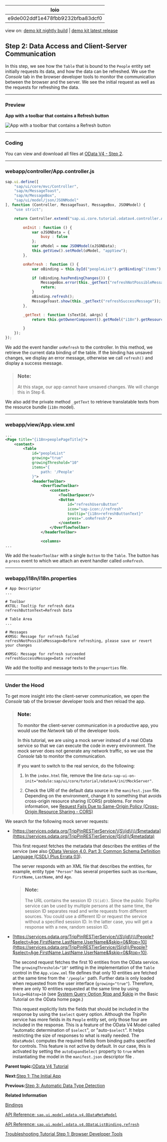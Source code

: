 <!-- loioe9de002ddf1e478fbb9232bfba83dcf0 -->

| loio |
| -----|
| e9de002ddf1e478fbb9232bfba83dcf0 |

<div id="loio">

view on: [demo kit nightly build](https://sdk.openui5.org/nightly/#/topic/e9de002ddf1e478fbb9232bfba83dcf0) | [demo kit latest release](https://sdk.openui5.org/topic/e9de002ddf1e478fbb9232bfba83dcf0)</div>

## Step 2: Data Access and Client-Server Communication

In this step, we see how the `Table` that is bound to the `People` entity set initially requests its data, and how the data can be refreshed. We use the *Console* tab in the browser developer tools to monitor the communication between the browser and the server. We see the initial request as well as the requests for refreshing the data.

***

<a name="loioe9de002ddf1e478fbb9232bfba83dcf0__section_bt4_fxc_z1b"/>

### Preview

  
  
**App with a toolbar that contains a Refresh button**

![](images/loio0abcbb65bba54780948b00c20ce53690_LowRes.png "App with a toolbar that contains a Refresh
					button")

***

<a name="loioe9de002ddf1e478fbb9232bfba83dcf0__section_tsr_gxc_z1b"/>

### Coding

You can view and download all files at [OData V4 - Step 2](https://sdk.openui5.org/entity/sap.ui.core.tutorial.odatav4/sample/sap.ui.core.tutorial.odatav4.02).

***

<a name="loioe9de002ddf1e478fbb9232bfba83dcf0__section_pvc_fyc_z1b"/>

### webapp/controller/App.controller.js

```js
sap.ui.define([
	"sap/ui/core/mvc/Controller",
	"sap/m/MessageToast",
	"sap/m/MessageBox",
	"sap/ui/model/json/JSONModel"
], function (Controller, MessageToast, MessageBox, JSONModel) {
	"use strict";

	return Controller.extend("sap.ui.core.tutorial.odatav4.controller.App", {

		onInit : function () {
			var oJSONData = {
				busy : false
			};
			var oModel = new JSONModel(oJSONData);
			this.getView().setModel(oModel, "appView");
		},

		onRefresh : function () {
			var oBinding = this.byId("peopleList").getBinding("items");

			if (oBinding.hasPendingChanges()) {
				MessageBox.error(this._getText("refreshNotPossibleMessage"));
				return;
			}
			oBinding.refresh();
			MessageToast.show(this._getText("refreshSuccessMessage"));
		},

		_getText : function (sTextId, aArgs) {
			return this.getOwnerComponent().getModel("i18n").getResourceBundle().getText(sTextId, aArgs);

		}
	});
});
```

We add the event handler `onRefresh` to the controller. In this method, we retrieve the current data binding of the table. If the binding has unsaved changes, we display an error message, otherwise we call `refresh()` and display a success message.

> ### Note:  
> At this stage, our app cannot have unsaved changes. We will change this in Step 6.

We also add the private method `_getText` to retrieve translatable texts from the resource bundle \(`i18n` model\).

***

<a name="loioe9de002ddf1e478fbb9232bfba83dcf0__section_pp2_mxc_z1b"/>

### webapp/view/App.view.xml

```xml
...
<Page title="{i18n>peoplePageTitle}">
	<content>
		<Table
			id="peopleList"
			growing="true"
			growingThreshold="10"
			items="{
				path: '/People'
			}">
			<headerToolbar>
				<OverflowToolbar>
					<content>
						<ToolbarSpacer/>
						<Button
							id="refreshUsersButton"
							icon="sap-icon://refresh"
							tooltip="{i18n>refreshButtonText}"
							press=".onRefresh"/>
						</content>
					</OverflowToolbar>
				</headerToolbar>

				<columns>
...
```

We add the `headerToolbar` with a single `Button` to the `Table`. The button has a `press` event to which we attach an event handler called `onRefresh`.

***

<a name="loioe9de002ddf1e478fbb9232bfba83dcf0__section_etg_fyc_z1b"/>

### webapp/i18n/i18n.properties

```
# App Descriptor
...

# Toolbar
#XTOL: Tooltip for refresh data
refreshButtonText=Refresh Data

# Table Area
...

# Messages
#XMSG: Message for refresh failed
refreshNotPossibleMessage=Before refreshing, please save or revert your changes

#XMSG: Message for refresh succeeded
refreshSuccessMessage=Data refreshed
```

We add the tooltip and message texts to the `properties` file.

***

<a name="loioe9de002ddf1e478fbb9232bfba83dcf0__section_kk1_cq1_mcb"/>

### Under the Hood

To get more insight into the client-server communication, we open the *Console* tab of the browser developer tools and then reload the app.

> ### Note:  
> To monitor the client-server communication in a productive app, you would use the *Network* tab of the developer tools.
> 
> In this tutorial, we are using a mock server instead of a real OData service so that we can execute the code in every environment. The mock server does not generate any network traffic, so we use the *Console* tab to monitor the communication.
> 
> If you want to switch to the real service, do the following:
> 
> 1.  In the `index.html` file, remove the line `data-sap-ui-on-init="module:sap/ui/core/tutorial/odatav4/initMockServer"`.
> 
> 2.  Check the URI of the default data source in the `manifest.json` file. Depending on the environment, change it to something that avoids cross-origin resource sharing \(CORS\) problems. For more information, see [Request Fails Due to Same-Origin Policy \(Cross-Origin Resource Sharing - CORS\)](Request_Fails_Due_to_Same_Origin_Policy_Cross_Origin_Resource_Sharing_CORS_5bb388f.md)

We search for the following mock server requests:

-   [https://services.odata.org/TripPinRESTierService/\(S\(id\)\)/$metadata](https://services.odata.org/TripPinRESTierService/(S(id))/$metadata)

    This first request fetches the metadata that describes the entities of the service \(see also [OData Version 4.0. Part 3: Common Schema Definition Language \(CSDL\) Plus Errata 03](http://docs.oasis-open.org/odata/odata/v4.0/odata-v4.0-part3-csdl.html)\).

    The server responds with an XML file that describes the entities, for example, entity type `"Person"` has several properties such as `UserName`, `FirstName`, `LastName`, and `Age`.

    > ### Note:  
    > The URL contains the session ID `(S(id))`. Since the public *TripPin* service can be used by multiple persons at the same time, the session ID separates read and write requests from different sources. You could use a different ID or request the service without a specified session ID. In the latter case, you will get a response with a new, random session ID.

-   [https://services.odata.org/TripPinRESTierService/\(S\(id\)\)/People?$select=Age,FirstName,LastName,UserName&$skip=0&$top=10](https://services.odata.org/TripPinRESTierService/(S(id))/People?$select=Age,FirstName,LastName,UserName&$skip=0&$top=10).

    The second request fetches the first 10 entities from the OData service. The `growingThreshold="10"` setting in the implementation of the `Table` control in the `App.view.xml` file defines that only 10 entities are fetched at the same time from the `'/people'` path. Further data is only loaded when requested from the user interface \(`growing="true"`\). Therefore, there are only 10 entities requested at the same time by using `$skip=0&$top=10` \(see [System Query Option $top and $skip](http://www.odata.org/getting-started/basic-tutorial/#topskip) in the Basic Tutorial on the OData home page.\)

    This request explicitly lists the fields that should be included in the response by using the `$select` query option. Although the *TripPin* service has more fields in its `People` entity set, only those four are included in the response. This is a feature of the OData V4 Model called "automatic determination of `$select`", or "auto-`$select`". It helps restricting the size of responses to what is really needed. The `ODataModel` computes the required fields from binding paths specified for controls. This feature is not active by default. In our case, this is activated by setting the `autoExpandSelect` property to `true` when instantiating the model in the `manifest.json` descriptor file .


**Parent topic:**[OData V4 Tutorial](OData_V4_Tutorial_bcdbde6.md "In this tutorial, we explore how features of OData V4 can be used in OpenUI5. We write a small app that consumes data from an OData V4 service to understand how to access, modify, aggregate, and filter data in an OData V4 model.")

**Next:**[Step 1: The Initial App](Step_1_The_Initial_App_15d84f3.md "We start by setting up a simple app that loads data from an OData service and displays it in a table. We use a mock server to simulate requests to and responses from the service.")

**Previous:**[Step 3: Automatic Data Type Detection](Step_3_Automatic_Data_Type_Detection_96bb6e0.md "In this step, we use the automatic data type detection of the OData V4 model to parse, validate, and format user entries. The service metadata contains type information for the properties of each entity.")

**Related Information**  


[Bindings](Bindings_54e0ddf.md "Bindings connect OpenUI5 view elements to model data, allowing changes in the model to be reflected in the view element and vice versa.")

[API Reference: `sap.ui.model.odata.v4.ODataMetaModel`](https://sdk.openui5.org/api/sap.ui.model.odata.v4.ODataMetaModel)

[API Reference: `sap.ui.model.odata.v4.ODataListBinding.refresh`](https://sdk.openui5.org/api/sap.ui.model.odata.v4.ODataListBinding/methods/refresh)

[Troubleshooting Tutorial Step 1: Browser Developer Tools](Step_1_Browser_Developer_Tools_eadd60a.md "In this step, you will learn how to use your browser's developers tools to troubleshoot your OpenUI5 app.")

